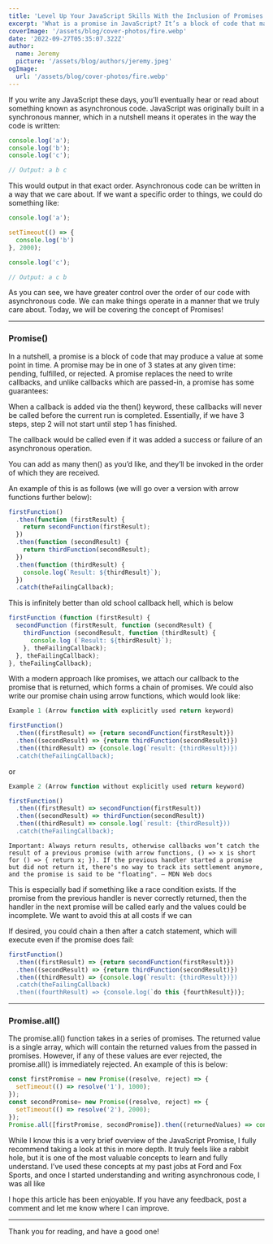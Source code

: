 ```yaml
---
title: 'Level Up Your JavaScript Skills With the Inclusion of Promises'
excerpt: 'What is a promise in JavaScript? It’s a block of code that may produce a value at some point in time....'
coverImage: '/assets/blog/cover-photos/fire.webp'
date: '2022-09-27T05:35:07.322Z'
author:
  name: Jeremy
  picture: '/assets/blog/authors/jeremy.jpeg'
ogImage:
  url: '/assets/blog/cover-photos/fire.webp'
---
```


If you write any JavaScript these days, you’ll eventually hear or read about something known as asynchronous code. JavaScript was originally built in a synchronous manner, which in a nutshell means it operates in the way the code is written:


```js
console.log('a');
console.log('b');
console.log('c');

// Output: a b c
```

This would output in that exact order. Asynchronous code can be written in a way that we care about. If we want a specific order to things, we could do something like:

```js
console.log('a');

setTimeout(() => { 
  console.log('b') 
}, 2000);

console.log('c');

// Output: a c b
```

As you can see, we have greater control over the order of our code with asynchronous code. We can make things operate in a manner that we truly care about. Today, we will be covering the concept of Promises!

---
### Promise()

In a nutshell, a promise is a block of code that may produce a value at some point in time. A promise may be in one of 3 states at any given time: pending, fulfilled, or rejected. A promise replaces the need to write callbacks, and unlike callbacks which are passed-in, a promise has some guarantees:

When a callback is added via the then() keyword, these callbacks will never be called before the current run is completed. Essentially, if we have 3 steps, step 2 will not start until step 1 has finished.

The callback would be called even if it was added a success or failure of an asynchronous operation.

You can add as many then() as you’d like, and they’ll be invoked in the order of which they are received.

An example of this is as follows (we will go over a version with arrow functions further below):

```js
firstFunction()
  .then(function (firstResult) {
    return secondFunction(firstResult);
  })
  .then(function (secondResult) {
    return thirdFunction(secondResult);
  })
  .then(function (thirdResult) {
    console.log(`Result: ${thirdResult}`);
  })
  .catch(theFailingCallback);
```

This is infinitely better than old school callback hell, which is below

```js
firstFunction (function (firstResult) {
  secondFunction (firstResult, function (secondResult) {
    thirdFunction (secondResult, function (thirdResult) {
      console.log (`Result: ${thirdResult}`);
    }, theFailingCallback);
  }, theFailingCallback);
}, theFailingCallback); 
```

With a modern approach like promises, we attach our callback to the promise that is returned, which forms a chain of promises. We could also write our promise chain using arrow functions, which would look like:

```js
Example 1 (Arrow function with explicitly used return keyword)

firstFunction()
  .then((firstResult) => {return secondFunction(firstResult)})
  .then((secondResult) => {return thirdFunction(secondResult)})
  .then((thirdResult) => {console.log(`result: {thirdResult})})
  .catch(theFailingCallback); 
```

or

```js
Example 2 (Arrow function without explicitly used return keyword)

firstFunction()
  .then((firstResult) => secondFunction(firstResult))
  .then((secondResult) => thirdFunction(secondResult))
  .then((thirdResult) => console.log(`result: {thirdResult}))
  .catch(theFailingCallback);
```

`Important: Always return results, otherwise callbacks won’t catch the result of a previous promise (with arrow functions, () => x is short for () => { return x; }). If the previous handler started a promise but did not return it, there's no way to track its settlement anymore, and the promise is said to be "floating". — MDN Web docs`

This is especially bad if something like a race condition exists. If the promise from the previous handler is never correctly returned, then the handler in the next promise will be called early and the values could be incomplete. We want to avoid this at all costs if we can

If desired, you could chain a then after a catch statement, which will execute even if the promise does fail:

```js
firstFunction()
  .then((firstResult) => {return secondFunction(firstResult)})
  .then((secondResult) => {return thirdFunction(secondResult)})
  .then((thirdResult) => {console.log(`result: {thirdResult})})
  .catch(theFailingCallback)
  .then((fourthResult) => {console.log(`do this {fourthResult})}; 
```

---
### Promise.all()

The promise.all() function takes in a series of promises. The returned value is a single array, which will contain the returned values from the passed in promises. However, if any of these values are ever rejected, the promise.all() is immediately rejected. An example of this is below:

```js
const firstPromise = new Promise((resolve, reject) => {
  setTimeout(() => resolve('1'), 1000);
});
const secondPromise= new Promise((resolve, reject) => {
  setTimeout(() => resolve('2'), 2000);
});
Promise.all([firstPromise, secondPromise]).then((returnedValues) => console.log(returnedValues)); // Output: Array ["1", "2"]
```

While I know this is a very brief overview of the JavaScript Promise, I fully recommend taking a look at this in more depth. It truly feels like a rabbit hole, but it is one of the most valuable concepts to learn and fully understand. I’ve used these concepts at my past jobs at Ford and Fox Sports, and once I started understanding and writing asynchronous code, I was all like

I hope this article has been enjoyable. If you have any feedback, post a comment and let me know where I can improve.

---

Thank you for reading, and have a good one!